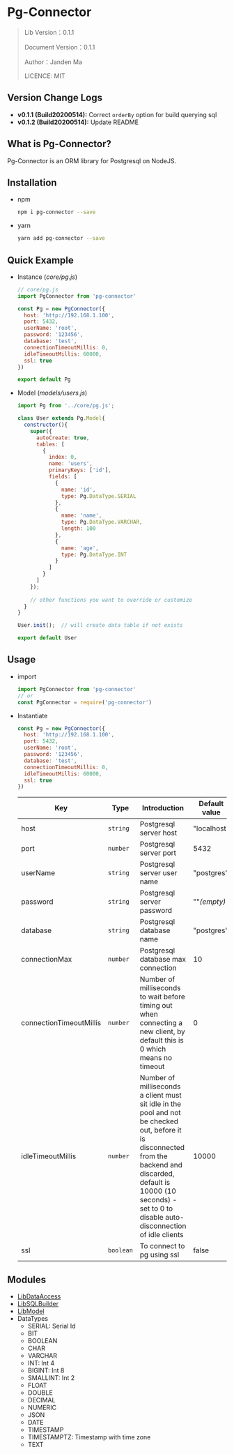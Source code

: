 # Pg-Connector

> Lib Version：0.1.1
>
> Document Version：0.1.1
>
> Author：Janden Ma
>
> LICENCE: MIT

## Version Change Logs

- **v0.1.1 (Build20200514):** Correct `orderBy` option for build querying sql
- **v0.1.2 (Build20200514):** Update README



## What is Pg-Connector?

Pg-Connector is an ORM library for Postgresql on NodeJS. 



## Installation

- npm 

  ```bash
  npm i pg-connector --save
  ```

- yarn

  ``` bash
  yarn add pg-connector --save
  ```



## Quick Example

- Instance (_core/pg.js_)

  ``` js
  // core/pg.js
  import PgConnector from 'pg-connector'
  
  const Pg = new PgConnector({
    host: 'http://192.168.1.100',
    port: 5432,
    userName: 'root',
    password: '123456',
    database: 'test',
    connectionTimeoutMillis: 0,
    idleTimeoutMillis: 60000,
    ssl: true
  })
  
  export default Pg
  ```

- Model (_models/users.js_)

  ```js
  import Pg from '../core/pg.js';
  
  class User extends Pg.Model{
    constructor(){
      super({
        autoCreate: true,
        tables: [
          {
            index: 0,
            name: 'users',
            primaryKeys: ['id'],
            fields: [
              {
                name: 'id',
                type: Pg.DataType.SERIAL
              },
              {
                name: 'name',
                type: Pg.DataType.VARCHAR,
                length: 100
              },
              {
                name: 'age',
                type: Pg.DataType.INT
              }
            ]
          }
        ]
      });
      
      // other functions you want to override or customize
    }
  }
  
  User.init();  // will create data table if not exists
  
  export default User
  ```



## Usage

- import 

  ```js
  import PgConnector from 'pg-connector'
  // or
  const PgConnector = require('pg-connector')
  ```

- Instantiate

  ```js
  const Pg = new PgConnector({
    host: 'http://192.168.1.100',
    port: 5432,
    userName: 'root',
    password: '123456',
    database: 'test',
    connectionTimeoutMillis: 0,
    idleTimeoutMillis: 60000,
    ssl: true
  })
  ```

  | Key                     | Type      | Introduction                                                 | Default value |
  | ----------------------- | --------- | ------------------------------------------------------------ | ------------- |
  | host                    | `string`  | Postgresql server host                                       | "localhost"   |
  | port                    | `number`  | Postgresql server port                                       | 5432          |
  | userName                | `string`  | Postgresql server user name                                  | "postgres"    |
  | password                | `string`  | Postgresql server password                                   | ""_(empty)_   |
  | database                | `string`  | Postgresql database name                                     | "postgres"    |
  | connectionMax           | `number`  | Postgresql database max connection                           | 10            |
  | connectionTimeoutMillis | `number`  | Number of milliseconds to wait before timing out when connecting a new client, by default this is 0 which means no timeout | 0             |
  | idleTimeoutMillis       | `number`  | Number of milliseconds a client must sit idle in the pool and not be checked out, before it is disconnected from the backend and discarded, default is 10000 (10 seconds) - set to 0 to disable auto-disconnection of idle clients | 10000         |
  | ssl                     | `boolean` | To connect to pg using ssl                                   | false         |



## Modules

- [LibDataAccess](https://github.com/JandenMa/pg-connector/blob/master/LibDataAccess.md)
- [LibSQLBuilder](https://github.com/JandenMa/pg-connector/blob/master/LibSQLBuilder.md)
- [LibModel](https://github.com/JandenMa/pg-connector/blob/master/LibModel.md)
- DataTypes
  - SERIAL: Serial Id
  - BIT
  - BOOLEAN
  - CHAR
  - VARCHAR
  - INT: Int 4
  - BIGINT: Int 8
  - SMALLINT: Int 2
  - FLOAT
  - DOUBLE
  - DECIMAL
  - NUMERIC
  - JSON
  - DATE
  - TIMESTAMP
  - TIMESTAMPTZ: Timestamp with time zone
  - TEXT